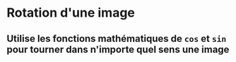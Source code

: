 # Rotation d'une image

## Utilise les fonctions mathématiques de `cos` et `sin` pour tourner dans n'importe quel sens une image
